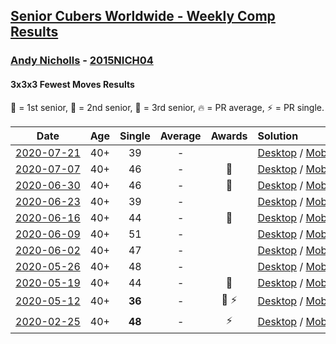 <style>table {white-space: nowrap;}</style>

## [Senior Cubers Worldwide - Weekly Comp Results](/scw-comp/results/)
### [Andy Nicholls](README.md) - [2015NICH04](https://www.worldcubeassociation.org/persons/2015NICH04?event=333fm)
#### 3x3x3 Fewest Moves Results

<span style="white-space: nowrap;">🥇 = 1st senior</span>, <span style="white-space: nowrap;">🥈 = 2nd senior</span>, <span style="white-space: nowrap;">🥉 = 3rd senior</span>, <span style="white-space: nowrap;">🔥 = PR average</span>, <span style="white-space: nowrap;">⚡ = PR single</span>.

| Date | Age | Single | Average | Awards | Solution |
| :--: | :--: | :--: | :--: | :--: | :-- |
| [2020-07-21](../../results/2020-07-21/333fm.md) | 40+ | 39 | - |  | [Desktop](https://www.facebook.com/events/720490528496412/permalink/724561671422631) / [Mobile](https://m.facebook.com/events/720490528496412?view=permalink&id=724561671422631) |
| [2020-07-07](../../results/2020-07-07/333fm.md) | 40+ | 46 | - | 🥉 | [Desktop](https://www.facebook.com/events/881997795616111/permalink/884277758721448) / [Mobile](https://m.facebook.com/events/881997795616111?view=permalink&id=884277758721448) |
| [2020-06-30](../../results/2020-06-30/333fm.md) | 40+ | 46 | - | 🥈 | [Desktop](https://www.facebook.com/events/1574705676027540/permalink/1576470725851035) / [Mobile](https://m.facebook.com/events/1574705676027540?view=permalink&id=1576470725851035) |
| [2020-06-23](../../results/2020-06-23/333fm.md) | 40+ | 39 | - |  | [Desktop](https://www.facebook.com/events/284763775909443/permalink/284804199238734) / [Mobile](https://m.facebook.com/events/284763775909443?view=permalink&id=284804199238734) |
| [2020-06-16](../../results/2020-06-16/333fm.md) | 40+ | 44 | - | 🥉 | [Desktop](https://www.facebook.com/events/753945178677521/permalink/755686318503407) / [Mobile](https://m.facebook.com/events/753945178677521?view=permalink&id=755686318503407) |
| [2020-06-09](../../results/2020-06-09/333fm.md) | 40+ | 51 | - |  | [Desktop](https://www.facebook.com/events/855783411578420/permalink/855929128230515) / [Mobile](https://m.facebook.com/events/855783411578420?view=permalink&id=855929128230515) |
| [2020-06-02](../../results/2020-06-02/333fm.md) | 40+ | 47 | - |  | [Desktop](https://www.facebook.com/events/3920457157996941/permalink/3921205061255484) / [Mobile](https://m.facebook.com/events/3920457157996941?view=permalink&id=3921205061255484) |
| [2020-05-26](../../results/2020-05-26/333fm.md) | 40+ | 48 | - |  | [Desktop](https://www.facebook.com/events/2622968941252005/permalink/2623689781179921) / [Mobile](https://m.facebook.com/events/2622968941252005?view=permalink&id=2623689781179921) |
| [2020-05-19](../../results/2020-05-19/333fm.md) | 40+ | 44 | - | 🥉 | [Desktop](https://www.facebook.com/events/568280284126471/permalink/568367324117767) / [Mobile](https://m.facebook.com/events/568280284126471?view=permalink&id=568367324117767) |
| [2020-05-12](../../results/2020-05-12/333fm.md) | 40+ | **36** | - | 🥉 ⚡ | [Desktop](https://www.facebook.com/events/2563130363933815/permalink/2563245993922252) / [Mobile](https://m.facebook.com/events/2563130363933815?view=permalink&id=2563245993922252) |
| [2020-02-25](../../results/2020-02-25/333fm.md) | 40+ | **48** | - | ⚡ | [Desktop](https://www.facebook.com/events/215751886207638/permalink/216411276141699) / [Mobile](https://m.facebook.com/events/215751886207638?view=permalink&id=216411276141699) |


<!-- Global site tag (gtag.js) - Google Analytics -->
<script async src="https://www.googletagmanager.com/gtag/js?id=UA-86348435-3"></script>
<script>window.dataLayer = window.dataLayer || []; function gtag() {dataLayer.push(arguments);} gtag('js', new Date()); gtag('config', 'UA-86348435-3');</script>

